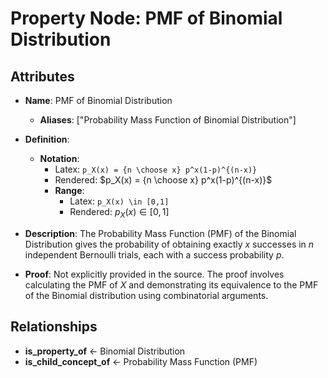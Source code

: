 # Property Node: PMF of Binomial Distribution

## Attributes

- **Name**: PMF of Binomial Distribution
  - **Aliases**: ["Probability Mass Function of Binomial Distribution"]

- **Definition**: 
  - **Notation**: 
    - Latex: `p_X(x) = {n \choose x} p^x(1-p)^{(n-x)}` 
    - Rendered: $p_X(x) = {n \choose x} p^x(1-p)^{(n-x)}$
    - **Range**: 
      - Latex: `p_X(x) \in [0,1]`
      - Rendered: $p_X(x) \in [0,1]$

- **Description**: 
  The Probability Mass Function (PMF) of the Binomial Distribution gives the probability of obtaining exactly $x$ successes in $n$ independent Bernoulli trials, each with a success probability $p$.

- **Proof**: 
  Not explicitly provided in the source. The proof involves calculating the PMF of $X$ and demonstrating its equivalence to the PMF of the Binomial distribution using combinatorial arguments.

## Relationships

- **is_property_of** ← Binomial Distribution
- **is_child_concept_of** ← Probability Mass Function (PMF)